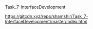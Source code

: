 Task_7-InterfaceDevelopment

https://gitcdn.xyz/repo/shamshir/Task_7-InterfaceDevelopment/master/index.html